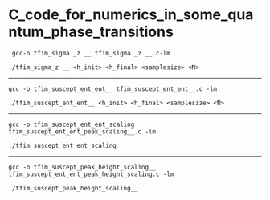 # C_code_for_numerics_in_some_quantum_phase_transitions


` gcc-o tfim_sigma _z __ tfim_sigma _z __.c-lm`

`./tfim_sigma_z __ <h_init> <h_final> <samplesize> <N>`


-----------------------------


`gcc -o tfim_suscept_ent_ent__ tfim_suscept_ent_ent__.c -lm`

`./tfim_suscept_ent_ent__ <h_init> <h_final> <samplesize> <N>`


-----------------------------


`gcc -o tfim_suscept_ent_ent_scaling tfim_suscept_ent_ent_peak_scaling__.c -lm`

`./tfim_suscept_ent_ent_scaling`


-----------------------------


`gcc -o tfim_suscept_peak_height_scaling__ tfim_suscept_ent_ent_peak_height_scaling.c -lm`

`./tfim_suscept_peak_height_scaling__`
